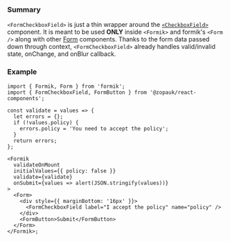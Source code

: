 ### Summary

`<FormCheckboxField>` is just a thin wrapper around the [`<CheckboxField>`](#/Components/Molecules/CheckboxField) component.
It is meant to be used **ONLY** inside `<Formik>` and formik's `<Form />` along with other [Form](#/Organisms/Form) components.
Thanks to the form data passed down through context, `<FormCheckboxField>` already handles valid/invalid state, onChange, and onBlur callback.

### Example

```tsx
import { Formik, Form } from 'formik';
import { FormCheckboxField, FormButton } from '@zopauk/react-components';

const validate = values => {
  let errors = {};
  if (!values.policy) {
    errors.policy = 'You need to accept the policy';
  }
  return errors;
};

<Formik
  validateOnMount
  initialValues={{ policy: false }}
  validate={validate}
  onSubmit={values => alert(JSON.stringify(values))}
>
  <Form>
    <div style={{ marginBottom: '16px' }}>
      <FormCheckboxField label="I accept the policy" name="policy" />
    </div>
    <FormButton>Submit</FormButton>
  </Form>
</Formik>;
```
